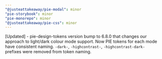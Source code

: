 ```yaml
---
"@justeattakeaway/pie-modal": minor
"pie-storybook": minor
"pie-monorepo": minor
"@justeattakeaway/pie-css": minor
---
```


[Updated] - pie-design-tokens version bump to 6.8.0 that changes our approach to light/dark colour mode support. Now PIE tokens for each mode have consistent naming. `-dark-`, `-highcontrast-`, `-highcontrast-dark-` prefixes were removed from token naming.
